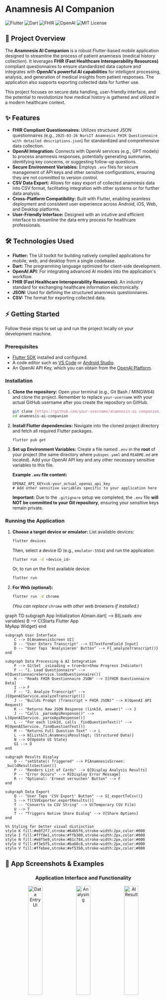 # Anamnesis AI Companion

![Flutter](https://img.shields.io/badge/Flutter-02569B?style=for-the-badge&logo=flutter&logoColor=white)
![Dart](https://img.shields.io/badge/Dart-0175C2?style=for-the-badge&logo=dart&logoColor=white)
![FHIR](https://img.shields.io/badge/FHIR-Health%20Interoperability-005C9C?style=for-the-badge&logo=hl7&logoColor=white)
![OpenAI](https://img.shields.io/badge/OpenAI-ChatGPT-404140?style=for-the-badge&logo=openai&logoColor=white)
![MIT License](https://img.shields.io/badge/License-MIT-blue.svg)

## 🚀 Project Overview

The **Anamnesis AI Companion** is a robust Flutter-based mobile application designed to streamline the process of patient anamnesis (medical history collection). It leverages **FHIR (Fast Healthcare Interoperability Resources)** compliant questionnaires to ensure standardized data capture and integrates with **OpenAI's powerful AI capabilities** for intelligent processing, analysis, and generation of medical insights from patient responses. The application also supports exporting collected data for further use.

This project focuses on secure data handling, user-friendly interface, and the potential to revolutionize how medical history is gathered and utilized in a modern healthcare context.

## ✨ Features

* **FHIR Compliant Questionnaires:** Utilizes structured JSON questionnaires (e.g., `2025-03-26 NursIT Anamnesis FHIR Questionnaire with detailed descriptions.json`) for standardized and comprehensive data collection.
* **OpenAI Integration:** Connects with OpenAI services (e.g., GPT models) to process anamnesis responses, potentially generating summaries, identifying key concerns, or suggesting follow-up questions.
* **Secure Environment Variables:** Employs `.env` files for secure management of API keys and other sensitive configurations, ensuring they are not committed to version control.
* **CSV Data Export:** Allows for easy export of collected anamnesis data into CSV format, facilitating integration with other systems or for further data analysis.
* **Cross-Platform Compatibility:** Built with Flutter, enabling seamless deployment and consistent user experience across Android, iOS, Web, and Desktop platforms.
* **User-Friendly Interface:** Designed with an intuitive and efficient interface to streamline the data entry process for healthcare professionals.

## 🛠️ Technologies Used

* **Flutter:** The UI toolkit for building natively compiled applications for mobile, web, and desktop from a single codebase.
* **Dart:** The programming language optimized for client-side development.
* **OpenAI API:** For integrating advanced AI models into the application's workflow.
* **FHIR (Fast Healthcare Interoperability Resources):** An industry standard for exchanging healthcare information electronically.
* **JSON:** Used for defining the structured anamnesis questionnaires.
* **CSV:** The format for exporting collected data.

## ⚡ Getting Started

Follow these steps to set up and run the project locally on your development machine.

### Prerequisites

* [Flutter SDK](https://flutter.dev/docs/get-started/install) installed and configured.
* A code editor such as [VS Code](https://code.visualstudio.com/download) or [Android Studio](https://developer.android.com/studio).
* An OpenAI API Key, which you can obtain from the [OpenAI Platform](https://platform.openai.com/).

### Installation

1.  **Clone the repository:**
    Open your terminal (e.g., Git Bash / MINGW64) and clone the project. Remember to replace `your-username` with your actual GitHub username after you create the repository on GitHub.
    ```bash
    git clone [https://github.com/your-username/anamnesis-ai-companion.git](https://github.com/your-username/anamnesis-ai-companion.git)
    cd anamnesis-ai-companion
    ```

2.  **Install Flutter dependencies:**
    Navigate into the cloned project directory and fetch all required Flutter packages.
    ```bash
    flutter pub get
    ```

3.  **Set up Environment Variables:**
    Create a file named `.env` in the **root** of your project (the same directory where `pubspec.yaml` and `README.md` are located).
    Add your OpenAI API key and any other necessary sensitive variables to this file.

    **Example `.env` file content:**
    ```
    OPENAI_API_KEY=sk-your_actual_openai_api_key
    # Add other sensitive variables specific to your application here
    ```
    **Important:** Due to the `.gitignore` setup we completed, the `.env` file **will NOT be committed to your Git repository**, ensuring your sensitive keys remain private.

### Running the Application

1.  **Choose a target device or emulator:**
    List available devices:
    ```bash
    flutter devices
    ```
    Then, select a device ID (e.g., `emulator-5554`) and run the application:
    ```bash
    flutter run -d <device_id>
    ```
    Or, to run on the first available device:
    ```bash
    flutter run
    ```

2.  **For Web (optional):**
    ```bash
    flutter run -d chrome
    ```
    *(You can replace `chrome` with other web browsers if installed.)*


graph TD
    subgraph App Initialization
        A[main.dart] --> B(Loads .env variables)
        B --> C{Starts Flutter App<br>MyApp Widget}
    end

    subgraph User Interface
        C --> D[AnamnesisScreen UI]
        D -- "User Enters Transcript" --> E[TextFormField Input]
        D -- "User Taps 'Analysieren' Button" --> F{_analyzeTranscript()}
    end

    subgraph Data Processing & AI Integration
        F --> G1(Set _isLoading = true<br>Show Progress Indicator)
        F -- "1. Load Questionnaire" --> H[QuestionnaireService.loadQuestionnaire()]
        H -- "Reads FHIR Questionnaire JSON" --> I[FHIR Questionnaire Data]
        I --> F
        F -- "2. Analyze Transcript" --> J[OpenAIService.analyzeTranscript()]
        J -- "Builds Prompt (Transcript + FHIR JSON)" --> K(OpenAI API Request)
        K -- "Returns Raw JSON Response (linkId, answer)" --> J
        J -- "Calls _parseApiResponse()" --> L[OpenAIService._parseApiResponse()]
        L -- "For each linkId, calls _findQuestionText()" --> M[OpenAIService._findQuestionText()]
        M -- "Returns Full Question Text" --> L
        L --> N[List&lt;AnamnesisResult&gt; (Structured Data)]
        N --> O{Update UI State}
        G1 --> O
    end

    subgraph Results Display
        O -- "setState() Triggered" --> P[AnamnesisScreen: _buildResultsSection()]
        P -- "Renders List of Cards" --> Q[Display Analysis Results]
        P -- "Error Occurs" --> R[Display Error Message]
        R -- "Optional: 'Erneut versuchen' Button" --> F
    end

    subgraph Data Export
        Q -- "User Taps 'CSV Export' Button" --> S{_exportToCsv()}
        S --> T[CSVExporter.exportResults()]
        T -- "Converts to CSV String" --> U(Temporary CSV File)
        U --> T
        T -- "Triggers Native Share Dialog" --> V[Share Options]
    end

    %% Styling for better visual distinction
    style K fill:#e0f2f7,stroke:#64b5f6,stroke-width:2px,color:#000
    style I fill:#fff8e1,stroke:#ffb300,stroke-width:2px,color:#000
    style N fill:#e8f5e9,stroke:#81c784,stroke-width:2px,color:#000
    style U fill:#f3e5f5,stroke:#ba68c8,stroke-width:2px,color:#000
    style V fill:#ffebee,stroke:#ef5350,stroke-width:2px,color:#000

## 📸 App Screenshots & Examples

<h3 align="center">Application Interface and Functionality</h3>

<p align="center">
  <img src="screenshots/initial_display.png" alt="Data Entry UI" width="30%" />
  <img src="screenshots/while_analysing_with_transcript.png" alt="Analysing" width="30%" />
  <img src="screenshots/analysis_result.png" alt="AI Result" width="30%" />
</p>

<p align="center">
  <em>Anamnesis data entry, GPT-based analysis in progress, and result output</em>
</p>

<p align="center">
  <img src="screenshots/to_csv.png" alt="Share as CSV" width="45%" />
  <img src="screenshots/csv.jpg" alt="CSV File Example" width="45%" />
</p>

<p align="center">
  <em>Export and share results via CSV</em>
</p>
